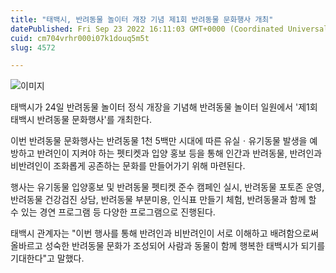 ```yaml
---
title: "태백시, 반려동물 놀이터 개장 기념 제1회 반려동물 문화행사 개최"
datePublished: Fri Sep 23 2022 16:11:03 GMT+0000 (Coordinated Universal Time)
cuid: cm704vrhr000i07k1douq5m5t
slug: 4572

---
```



![이미지](https://cdn.hashnode.com/res/hashnode/image/upload/v1739257285557/f94ff4a7-6648-42e2-b1bb-51ff90d031f6.jpeg)

태백시가 24일 반려동물 놀이터 정식 개장을 기념해 반려동물 놀이터 일원에서 '제1회 태백시 반려동물 문화행사'를 개최한다.

이번 반려동물 문화행사는 반려동물 1천 5백만 시대에 따른 유실ㆍ유기동물 발생을 예방하고 반려인이 지켜야 하는 펫티켓과 입양 홍보 등을 통해 인간과 반려동물, 반려인과 비반려인이 조화롭게 공존하는 문화를 만들어가기 위해 마련된다.

행사는 유기동물 입양홍보 및 반려동물 펫티켓 준수 캠페인 실시, 반려동물 포토존 운영, 반려동물 건강검진 상담, 반려동물 부분미용, 인식표 만들기 체험, 반려동물과 함께 할 수 있는 경연 프로그램 등 다양한 프로그램으로 진행된다.

태백시 관계자는 "이번 행사를 통해 반려인과 비반려인이 서로 이해하고 배려함으로써 올바르고 성숙한 반려동물 문화가 조성되어 사람과 동물이 함께 행복한 태백시가 되기를 기대한다"고 말했다.